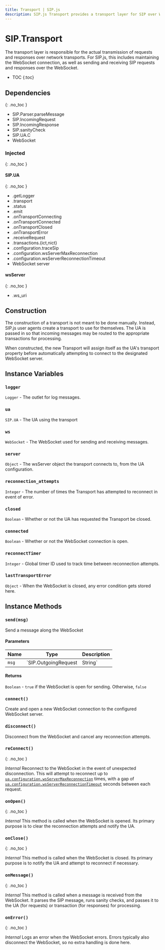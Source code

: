 ```yaml
---
title: Transport | SIP.js
description: SIP.js Transport provides a transport layer for SIP over WebSocket connections.
---
```


# SIP.Transport

The transport layer is responsible for the actual transmission of requests
and responses over network transports. For SIP.js, this includes maintaining the WebSocket connection, as well as sending and receiving SIP requests and responses over the WebSocket.

* TOC
{:toc}

<div markdown="1" class="dev">

## Dependencies
{: .no_toc }

* SIP.Parser.parseMessage
* SIP.IncomingRequest
* SIP.IncomingResponse
* SIP.sanityCheck
* SIP.UA.C
* WebSocket

### Injected
{: .no_toc }

#### SIP.UA
{: .no_toc }

* .getLogger
* .transport
* .status
* .emit
* .onTransportConnecting
* .onTransportConnected
* .onTransportClosed
* .onTransportError
* .receiveRequest
* .transactions.{ict,nict}
* .configuration.traceSip
* .configuration.wsServerMaxReconnection
* .configuration.wsServerReconnectionTimeout
* WebSocket server

#### wsServer
{: .no_toc }

* .ws_uri

</div><!-- end dev -->


## Construction

The construction of a transport is not meant to be done manually. Instead, SIP.js user agents create a transport to use for themselves. The UA is passed in so that incoming messages may be routed to the appropriate transactions for processing.

When constructed, the new Transport will assign itself as the UA's transport property before automatically attempting to connect to the designated WebSocket server.

## Instance Variables

### `logger`

`Logger` - The outlet for log messages.

### `ua`

`SIP.UA` - The UA using the transport

### `ws`

`WebSocket` - The WebSocket used for sending and receiving messages.

### `server`

`Object` - The wsServer object the transport connects to, from the UA
configuration.

### `reconnection_attempts`

`Integer` - The number of times the Transport has attempted to reconnect in
event of error.

### `closed`

`Boolean` - Whether or not the UA has requested the Transport be closed.

### `connected`

`Boolean` - Whether or not the WebSocket connection is open.

### `reconnectTimer`

`Integer` - Global timer ID used to track time between reconnection attempts.

### `lastTransportError`

`Object` - When the WebSocket is closed, any error condition gets stored here.




## Instance Methods





### `send(msg)`

Send a message along the WebSocket

#### Parameters

Name | Type | Description
-|-|-
`msg` | `SIP.OutgoingRequest|String` | A SIP Request (represented as a String or [SIP.OutgoingRequest](../sipMessage/)) to send along the WebSocket.

#### Returns

`Boolean` - `true` if the WebSocket is open for sending. Otherwise, `false`

### `connect()`

Create and open a new WebSocket connection to the configured WebSocket server.

### `disconnect()`

Disconnect from the WebSocket and cancel any reconnection attempts.

<div markdown="1" class="dev">

### `reConnect()`
{: .no_toc }

*Internal* Reconnect to the WebSocket in the event of unexpected disconnection. This will attempt to reconnect up to [`ua.configuration.wsServerMaxReconnection`](../ua_configuration_parameters/#wsservermaxreconnection) times, with a gap of [`ua.configuration.wsServerReconnectionTimeout`](../ua_configuration_parameters/#wsserverreconnectiontimeout) seconds between each request.

### `onOpen()`
{: .no_toc }

*Internal* This method is called when the WebSocket is opened. Its primary purpose is to clear the reconnection attempts and notify the UA.

### `onClose()`
{: .no_toc }

*Internal* This method is called when the WebSocket is closed. Its primary purpose is to notify the UA and attempt to reconnect if necessary.

### `onMessage()`
{: .no_toc }

*Internal* This method is called when a message is received from the WebSocket. It parses the SIP message, runs sanity checks, and passes it to the UA (for requests) or transaction (for responses) for processing.

### `onError()`
{: .no_toc }

*Internal* Logs an error when the WebSocket errors. Errors typically also disconnect the WebSocket, so no extra handling is done here.

</div>
